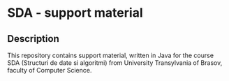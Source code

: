 # SDA - support material

## Description

This repository contains support material, written in Java for the course SDA (Structuri de date si algoritmi) from University Transylvania of Brasov, faculty of Computer Science.
